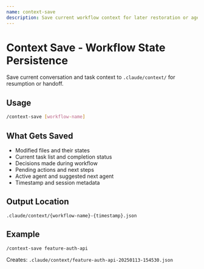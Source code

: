 ```yaml
---
name: context-save
description: Save current workflow context for later restoration or agent handoff. Preserves task state, modified files, decisions, and pending actions.
---
```


# Context Save - Workflow State Persistence

Save current conversation and task context to `.claude/context/` for resumption or handoff.

## Usage

```bash
/context-save [workflow-name]
```

## What Gets Saved

- Modified files and their states
- Current task list and completion status
- Decisions made during workflow
- Pending actions and next steps
- Active agent and suggested next agent
- Timestamp and session metadata

## Output Location

`.claude/context/{workflow-name}-{timestamp}.json`

## Example

```bash
/context-save feature-auth-api
```

Creates: `.claude/context/feature-auth-api-20250113-154530.json`
